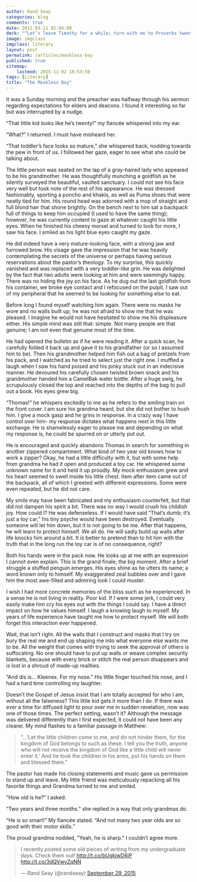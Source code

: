 ```yaml
---
author: Rand Seay
categories: blog
comments: true
date: 2011-03-11 02:04:00
deck: "“Let’s leave Timothy for a while; turn with me to Proverbs twenty, verse one,” the lively young pastor instructed us."
image: imgclass
imgclass: literary
layout: post
permalink: /articles/maskless-boy
published: true
sitemap:
    lastmod: 2015-11-02 16:53:50
tags: [Literary]
title: "The Maskless Boy"
---
```


It was a Sunday morning and the preacher was halfway through his sermon regarding expectations for elders and deacons. I found it interesting so far but was interrupted by a nudge.<!--more-->

“That little kid looks like he’s twenty!” my fiancée whispered into my ear.

“What?” I returned. I must have misheard her.

“That toddler’s face looks so mature,” she whispered back, nodding towards the pew in front of us. I followed her gaze, eager to see what she could be talking about.<!--more-->

The little person was seated on the lap of a gray-haired lady who appeared to be his grandmother. He was thoughtfully munching a goldfish as he silently surveyed the beautiful, vaulted sanctuary. I could not see his face very well but took note of the rest of his appearance. He was dressed fashionably, sporting a poncho and khakis, as well as Puma shoes that were neatly tied for him. His round head was adorned with a mop of straight and full blond hair that shone brightly. On the bench next to him sat a backpack full of things to keep him occupied (I used to have the same thing); however, he was currently content to gaze at whatever caught his little eyes. When he finished his cheesy morsel and turned to look for more, I saw his face. I smiled as his light blue eyes caught my gaze.

He did indeed have a very mature-looking face, with a strong jaw and furrowed brow. His visage gave the impression that he was heavily contemplating the secrets of the universe or perhaps having serious reservations about the pastor’s theology. To my surprise, this quickly vanished and was replaced with a very toddler-like grin. He was delighted by the fact that two adults were looking at him and were seemingly happy.  There was no hiding the joy on his face. As he dug out the last goldfish from his container, we broke eye contact and I refocused on the pulpit. I saw out of my peripheral that he seemed to be looking for something else to eat.

Before long I found myself watching him again. There were no masks he wore and no walls built up; he was not afraid to show me that he was pleased. I imagine he would not have hesitated to show me his displeasure either. His simple mind was still that: simple. Not many people are that genuine; I am not even that genuine most of the time.

He had opened the bulletin as if he were reading it. After a quick scan, he carefully folded it back up and gave it to his grandfather (or so I assumed him to be). Then his grandmother helped him fish out a bag of pretzels from his pack, and I watched as he tried to select just the right one. I muffled a laugh when I saw his hand poised and his pinky stuck out in an indecisive manner. He devoured his carefully chosen twisted brown snack and his grandmother handed him a CamelBak water bottle. After a huge swig, he scrupulously closed the top and reached into the depths of the bag to pull out a book. His eyes grew big.

“Thomas!” he whispers excitedly to me as he refers to the smiling train on the front cover. I am sure his grandma heard, but she did not bother to hush him. I give a mock gasp and he grins in response. In a crazy way I have control over him- my response dictates what happens next in this little exchange. He is shamelessly eager to please me and depending on what my response is, he could be spurred on or utterly put out.

He is encouraged and quickly abandons Thomas in search for something in another zippered compartment. What kind of two year old knows how to work a zipper? Okay, he had a little difficulty with it, but with some help from grandma he had it open and produced a toy car. He whispered some unknown name for it and held it up proudly. My mock enthusiasm grew and his heart seemed to swell inside his little chest. Item after item came out of the backpack, all of which I greeted with different expressions. Some were even repeated, but he did not care.

My smile may have been fabricated and my enthusiasm counterfeit, but that did not dampen his spirit a bit. There was no way I would crush his childish joy. How could I? He was defenseless. If I would have said “That’s dumb; it’s just a toy car,” his tiny psyche would have been destroyed. Eventually someone will let him down, but it is not going to be me. After that happens, he will learn to protect himself. We all do. He will sadly build up walls after life knocks him around a bit. It is better to pretend than to hit him with the truth that in the long run the toy car is of no consequence, right?

Both his hands were in the pack now. He looks up at me with an expression I cannot even explain. This is the grand finale; the big moment. After a brief struggle a stuffed penguin emerges. His eyes shine as he utters its name; a word known only to himself. My exaggerated zeal bubbles over and I gave him the most awe-filled and admiring look I could muster.

I wish I had more concrete memories of the bliss such as he experienced. In a sense he is not living in reality. Poor kid. If I were some jerk, I could very easily make him cry his eyes out with the things I could say. I have a direct impact on how he values himself. I laugh a knowing laugh to myself. My years of life experience have taught me how to protect myself. We will both forget this interaction ever happened.

Wait, that isn’t right. All the walls that I construct and masks that I try on bury the real me and end up shaping me into what everyone else wants me to be. All the weight that comes with trying to seek the approval of others is suffocating. No one should have to put up walls or weave complex security blankets, because with every brick or stitch the real person disappears and is lost in a shroud of made-up realities.

“And dis is... Kleenex. For my nose.” His little finger touched his nose, and I had a hard time controlling my laughter.

Doesn’t the Gospel of Jesus insist that I am totally accepted for who I am, without all the falseness? This little kid gets it more than I do. If there was ever a time for diffused light to pour over me in sudden revelation, now was one of those times. The perfect setting, wasn’t it? Although the message was delivered differently than I first expected, it could not have been any clearer. My mind flashes to a familiar passage in Matthew:

>“...’Let the little children come to me, and do not hinder them, for the kingdom of God belongs to such as these. I tell you the truth, anyone who will not receive the kingdom of God like a little child will never enter it.’ And he took the children in his arms, put his hands on them and blessed them.”

The pastor has made his closing statements and music gave us permission to stand up and leave. My little friend was meticulously repacking all his favorite things and Grandma turned to me and smiled.

“How old is he?” I asked.

“Two years and three months.” she replied in a way that only grandmas do.

“He is so smart!” My fiancée stated. “And not many two year olds are so good with their motor skills.”

The proud grandma nodded, “Yeah, he is sharp.” I couldn’t agree more.

<blockquote class="twitter-tweet" lang="en"><p lang="en" dir="ltr">I recently posted some old pieces of writing from my undergraduate days. Check them out! <a href="http://t.co/bUgkiwD6jP">http://t.co/bUgkiwD6jP</a> <a href="http://t.co/3dQVwvZqNN">http://t.co/3dQVwvZqNN</a></p>&mdash; Rand Seay (@randseay) <a href="https://twitter.com/randseay/status/648903434997927936">September 29, 2015</a></blockquote>
<script async src="//platform.twitter.com/widgets.js" charset="utf-8"></script>
